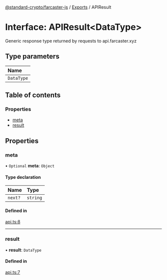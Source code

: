 [@standard-crypto/farcaster-js](../README.md) / [Exports](../modules.md) / APIResult

# Interface: APIResult<DataType\>

Generic response type returned by requests to api.farcaster.xyz

## Type parameters

| Name |
| :------ |
| `DataType` |

## Table of contents

### Properties

- [meta](APIResult.md#meta)
- [result](APIResult.md#result)

## Properties

### meta

• `Optional` **meta**: `Object`

#### Type declaration

| Name | Type |
| :------ | :------ |
| `next?` | `string` |

#### Defined in

[api.ts:8](https://github.com/kn/farcaster-js/blob/main/src/api.ts#L8)

___

### result

• **result**: `DataType`

#### Defined in

[api.ts:7](https://github.com/kn/farcaster-js/blob/main/src/api.ts#L7)
